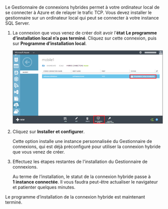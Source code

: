 
Le Gestionnaire de connexions hybrides permet à votre ordinateur local de se connecter à Azure et de relayer le trafic TCP. Vous devez installer le gestionnaire sur un ordinateur local qui peut se connecter à votre instance SQL Server.

1. La connexion que vous venez de créer doit avoir l’**état** **Le programme d’installation local n’a pas terminé**. Cliquez sur cette connexion, puis sur **Programme d’installation local**.

	![On-Premises Setup](./media/hybrid-connections-install-connection-manager/5-1.png)

2. Cliquez sur **Installer et configurer**.

	Cette option installe une instance personnalisée du Gestionnaire de connexions, qui est déjà préconfiguré pour utiliser la connexion hybride que vous venez de créer.

3. Effectuez les étapes restantes de l'installation du Gestionnaire de connexions.

	Au terme de l’installation, le statut de la connexion hybride passe à **1 instance connectée**. Il vous faudra peut-être actualiser le navigateur et patienter quelques minutes.

Le programme d’installation de la connexion hybride est maintenant terminé.

<!---HONumber=August15_HO6-->